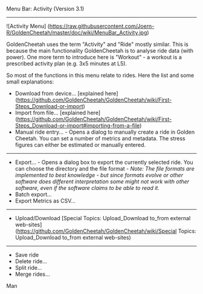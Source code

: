 Menu Bar: Activity (Version 3.1)
***

![Activity Menu] (https://raw.githubusercontent.com/Joern-R/GoldenCheetah/master/doc/wiki/MenuBar_Activity.jpg)

GoldenCheetah uses the term "Activity" and "Ride" mostly similar. This is because the main functionality GoldenCheetah is to analyse ride data (with power). One more term to introduce here is "Workout" - a workout is a prescribed activity plan (e.g. 3x5 minutes at L5).

So most of the functions in this menu relate to rides. Here the list and some small explanations:

* Download from device... [explained here] (https://github.com/GoldenCheetah/GoldenCheetah/wiki/First-Steps_Download-or-import)
* Import from file... [explained here] (https://github.com/GoldenCheetah/GoldenCheetah/wiki/First-Steps_Download-or-import#importing-from-a-file)
* Manual ride entry... - Opens a dialog to manually create a ride in Golden Cheetah. You can set a number of metrics and metadata. The stress figures can either be estimated or manually entered.

***

* Export... - Opens a dialog box to export the currently selected ride. You can choose the directory and the file format - _Note: The file formats are implemented to best knowledge - but since formats evolve or other software does different interpretation some might not work with other software, even if the software claims to be able to read it._
* Batch export...
* Export Metrics as CSV...

***

* Upload/Download [Special Topics: Upload_Download to_from external web-sites] (https://github.com/GoldenCheetah/GoldenCheetah/wiki/Special Topics: Upload_Download to_from external web-sites)

***

* Save ride
* Delete ride...
* Split ride...
* Merge rides...

Man
